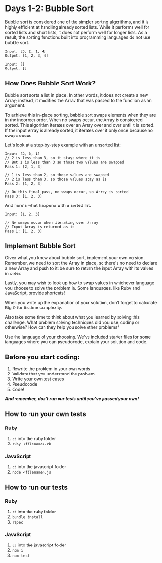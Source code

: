 # Days 1-2: Bubble Sort

Bubble sort is considered one of the simpler sorting algorithms, and it is highly efficient at handling already sorted lists. While it performs well for sorted lists and short lists, it does not perform well for longer lists. As a result, the sorting functions built into programming languages do not use bubble sort.

```
Input: [3, 2, 1, 4]
Output: [1, 2, 3, 4]

Input: []
Output: []
```

## How Does Bubble Sort Work?

Bubble sort sorts a list in place. In other words, it does not create a new Array; instead, it modifies the Array that was passed to the function as an argument.

To achieve this in-place sorting, bubble sort swaps elements when they are in the incorrect order. When no swaps occur, the Array is considered sorted. This algorithm iterates over an Array over and over until it is sorted. If the input Array is already sorted, it iterates over it only once because no swaps occur.

Let's look at a step-by-step example with an unsorted list:

```
Input: [2, 3, 1]
// 2 is less than 3, so it stays where it is
// But 1 is less than 3 so those two values are swapped
Pass 1: [2, 1, 3]

// 1 is less than 2, so those values are swapped
// 2 is less than 3, so those values stay as is
Pass 2: [1, 2, 3]

// On this final pass, no swaps occur, so Array is sorted
Pass 3: [1, 2, 3]
```

And here's what happens with a sorted list:

```
Input: [1, 2, 3]

// No swaps occur when iterating over Array
// Input Array is returned as is
Pass 1: [1, 2, 3]
```

## Implement Bubble Sort

Given what you know about bubble sort, implement your own version. Remember, we need to sort the Array in place, so there's no need to declare a new Array and push to it: be sure to return the input Array with its values in order.

Lastly, you may wish to look up how to swap values in whichever language you choose to solve the problem in. Some languages, like Ruby and JavaScript, provide shortcuts!

When you write up the explanation of your solution, don't forget to calculate Big O for its time complexity.

Also take some time to think about what you learned by solving this challenge. What problem solving techniques did you use, coding or otherwise? How can they help you solve other problems?

Use the language of your choosing. We've included starter files for some languages where you can pseudocode, explain your solution and code.

## Before you start coding:

1. Rewrite the problem in your own words
2. Validate that you understand the problem
3. Write your own test cases
4. Pseudocode
5. Code!

**_And remember, don't run our tests until you've passed your own!_**

## How to run your own tests

### Ruby

1. `cd` into the ruby folder
2. `ruby <filename>.rb`

### JavaScript

1. `cd` into the javascript folder
2. `node <filename>.js`

## How to run our tests

### Ruby

1. `cd` into the ruby folder
2. `bundle install`
3. `rspec`

### JavaScript

1. `cd` into the javascript folder
2. `npm i`
3. `npm test`
